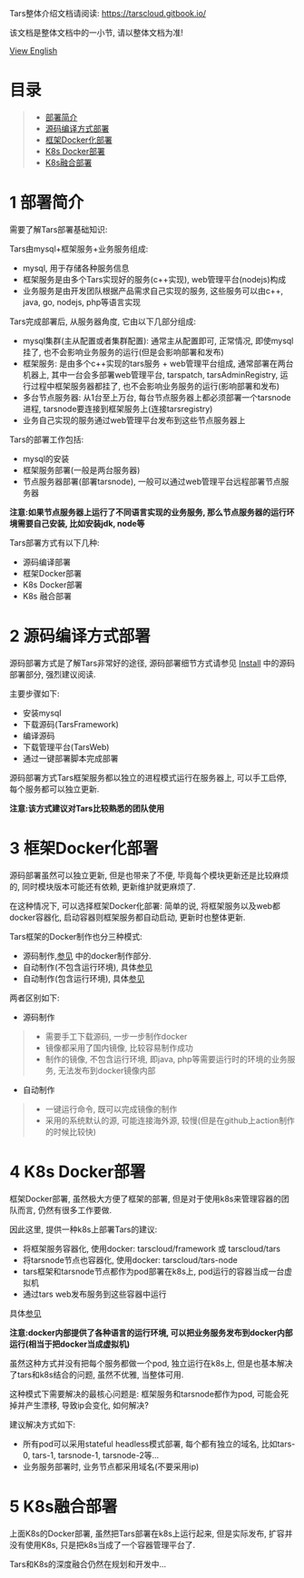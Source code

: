 Tars整体介绍文档请阅读: https://tarscloud.gitbook.io/

该文档是整体文档中的一小节, 请以整体文档为准!

[View English](Deploy.zh.md)

# 目录
> * [部署简介](#chapter-1)
> * [源码编译方式部署](#chapter-2)
> * [框架Docker化部署](#chapter-3)
> * [K8s Docker部署](#chapter-4)
> * [K8s融合部署](#chapter-5)

# 1 <a id="chapter-1"></a>部署简介

需要了解Tars部署基础知识:

Tars由mysql+框架服务+业务服务组成:
- mysql, 用于存储各种服务信息
- 框架服务是由多个Tars实现好的服务(c++实现), web管理平台(nodejs)构成
- 业务服务是由开发团队根据产品需求自己实现的服务, 这些服务可以由c++, java, go, nodejs, php等语言实现

Tars完成部署后, 从服务器角度, 它由以下几部分组成:
- mysql集群(主从配置或者集群配置): 通常主从配置即可, 正常情况, 即使mysql挂了, 也不会影响业务服务的运行(但是会影响部署和发布)
- 框架服务: 是由多个c++实现的tars服务 + web管理平台组成, 通常部署在两台机器上, 其中一台会多部署web管理平台, tarspatch, tarsAdminRegistry, 运行过程中框架服务器都挂了, 也不会影响业务服务的运行(影响部署和发布)
- 多台节点服务器: 从1台至上万台, 每台节点服务器上都必须部署一个tarsnode进程, tarsnode要连接到框架服务上(连接tarsregistry)
- 业务自己实现的服务通过web管理平台发布到这些节点服务器上

Tars的部署工作包括:
- mysql的安装
- 框架服务部署(一般是两台服务器)
- 节点服务器部署(部署tarsnode), 一般可以通过web管理平台远程部署节点服务器

**注意:如果节点服务器上运行了不同语言实现的业务服务, 那么节点服务器的运行环境需要自己安装, 比如安装jdk, node等**

Tars部署方式有以下几种:
- 源码编译部署
- 框架Docker部署
- K8s Docker部署
- K8s 融合部署

# 2 <a id="chapter-2"></a>源码编译方式部署

源码部署方式是了解Tars非常好的途径, 源码部署细节方式请参见 [Install](https://github.com/TarsCloud/Tars/blob/master/Install.zh.md) 中的源码部署部分, 强烈建议阅读.

主要步骤如下:
- 安装mysql
- 下载源码(TarsFramework)
- 编译源码
- 下载管理平台(TarsWeb)
- 通过一键部署脚本完成部署

源码部署方式Tars框架服务都以独立的进程模式运行在服务器上, 可以手工启停, 每个服务都可以独立更新.

**注意:该方式建议对Tars比较熟悉的团队使用**

# 3 <a id="chapter-3"></a>框架Docker化部署

源码部署虽然可以独立更新, 但是也带来了不便, 毕竟每个模块更新还是比较麻烦的, 同时模块版本可能还有依赖, 更新维护就更麻烦了.

在这种情况下, 可以选择框架Docker化部署: 简单的说, 将框架服务以及web都docker容器化, 启动容器则框架服务都自动启动, 更新时也整体更新.

Tars框架的Docker制作也分三种模式:
- 源码制作,[参见](https://github.com/TarsCloud/Tars/blob/master/Install.zh.md) 中的docker制作部分.
- 自动制作(不包含运行环境), 具体[参见](https://github.com/TarsCloud/TarsDocker/blob/master/README.zh.md) 
- 自动制作(包含运行环境), 具体[参见](https://github.com/TarsCloud/TarsDocker/blob/master/README.zh.md) 

两者区别如下:
- 源码制作
>- 需要手工下载源码, 一步一步制作docker
>- 镜像都采用了国内镜像, 比较容易制作成功
>- 制作的镜像, 不包含运行环境, 即java, php等需要运行时的环境的业务服务, 无法发布到docker镜像内部

- 自动制作
>- 一键运行命令, 既可以完成镜像的制作
>- 采用的系统默认的源, 可能连接海外源, 较慢(但是在github上action制作的时候比较快)

# 4 <a id="chapter-4"></a>K8s Docker部署

框架Docker部署, 虽然极大方便了框架的部署, 但是对于使用k8s来管理容器的团队而言, 仍然有很多工作要做.

因此这里, 提供一种k8s上部署Tars的建议:
- 将框架服务容器化, 使用docker: tarscloud/framework 或 tarscloud/tars
- 将tarsnode节点也容器化, 使用docker: tarscloud/tars-node
- tars框架和tarsnode节点都作为pod部署在k8s上, pod运行的容器当成一台虚拟机
- 通过tars web发布服务到这些容器中运行

具体[参见](https://github.com/TarsCloud/TarsDocker/blob/master/README.zh.md) 

**注意:docker内部提供了各种语言的运行环境, 可以把业务服务发布到docker内部运行(相当于把docker当成虚拟机)**

虽然这种方式并没有把每个服务都做一个pod, 独立运行在k8s上, 但是也基本解决了tars和k8s结合的问题, 虽然不优雅, 当整体可用.

这种模式下需要解决的最核心问题是: 框架服务和tarsnode都作为pod, 可能会死掉并产生漂移, 导致ip会变化, 如何解决?

建议解决方式如下:
- 所有pod可以采用stateful headless模式部署, 每个都有独立的域名, 比如tars-0, tars-1, tarsnode-1, tarsnode-2等...
- 业务服务部署时, 业务节点都采用域名(不要采用ip)

# 5 <a id="chapter-5"></a>K8s融合部署

上面K8s的Docker部署, 虽然把Tars部署在k8s上运行起来, 但是实际发布, 扩容并没有使用K8s, 只是把k8s当成了一个容器管理平台了.

Tars和K8s的深度融合仍然在规划和开发中...
